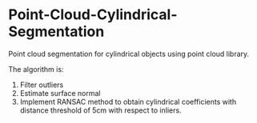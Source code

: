 # Point-Cloud-Cylindrical-Segmentation

Point cloud segmentation for cylindrical objects using point cloud library.

The algorithm is:
1) Filter outliers
2) Estimate surface normal
3) Implement RANSAC method to obtain cylindrical coefficients with distance threshold of 5cm with respect to inliers.
